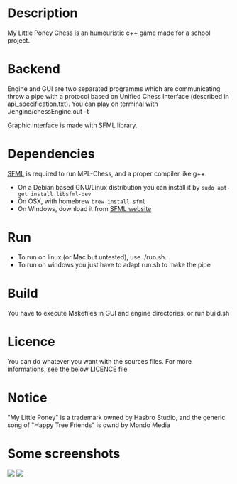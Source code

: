 # Description
My Little Poney Chess is an humouristic c++ game made for a school project.

# Backend
Engine and GUI are two separated programms which are communicating throw a pipe with a protocol based on Unified Chess Interface (described in api_specification.txt).
You can play on terminal with ./engine/chessEngine.out -t

Graphic interface is made with SFML library.
# Dependencies
[SFML](http://www.sfml-dev.org) is required to run MPL-Chess, and a proper compiler like g++. 
* On a Debian based GNU/Linux distribution you can install it by
```sudo apt-get install libsfml-dev```
* On OSX, with homebrew
```brew install sfml```
* On Windows, download it from [SFML website](http://www.sfml-dev.org/download/sfml/2.3)

# Run
* To run on linux (or Mac but untested), use ./run.sh.
* To run on windows you just have to adapt run.sh to make the pipe

# Build
You have to execute Makefiles in GUI and engine directories, or run build.sh

# Licence
You can do whatever you want with the sources files. For more informations, see the below LICENCE file

# Notice
"My Little Poney" is a trademark owned by Hasbro Studio, and the generic song of "Happy Tree Friends" is ownd by Mondo Media

# Some screenshots 
![](https://raw.githubusercontent.com/show0k/MLP-chess/master/pictures/mcp_chess_2.png)
![](https://raw.githubusercontent.com/show0k/MLP-chess/master/pictures/mlp_chess.png)

